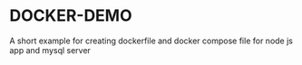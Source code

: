 # DOCKER-DEMO
A short example for creating dockerfile and docker compose file for node js app and mysql server
